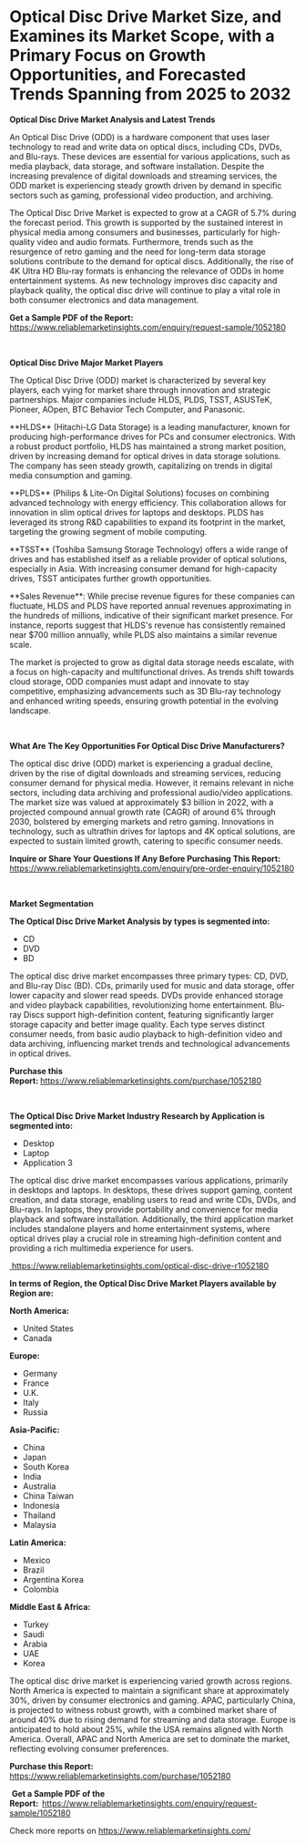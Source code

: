 <p><h1>Optical Disc Drive Market Size, and Examines its Market Scope, with a Primary Focus on Growth Opportunities, and Forecasted Trends Spanning from 2025 to 2032</h1></p><p><strong>Optical Disc Drive Market Analysis and Latest Trends</strong></p>
<p><p>An Optical Disc Drive (ODD) is a hardware component that uses laser technology to read and write data on optical discs, including CDs, DVDs, and Blu-rays. These devices are essential for various applications, such as media playback, data storage, and software installation. Despite the increasing prevalence of digital downloads and streaming services, the ODD market is experiencing steady growth driven by demand in specific sectors such as gaming, professional video production, and archiving.</p><p>The Optical Disc Drive Market is expected to grow at a CAGR of 5.7% during the forecast period. This growth is supported by the sustained interest in physical media among consumers and businesses, particularly for high-quality video and audio formats. Furthermore, trends such as the resurgence of retro gaming and the need for long-term data storage solutions contribute to the demand for optical discs. Additionally, the rise of 4K Ultra HD Blu-ray formats is enhancing the relevance of ODDs in home entertainment systems. As new technology improves disc capacity and playback quality, the optical disc drive will continue to play a vital role in both consumer electronics and data management.</p></p>
<p><strong>Get a Sample PDF of the Report:&nbsp;</strong> <a href="https://www.reliablemarketinsights.com/enquiry/request-sample/1052180?utm_campaign=2133&utm_medium=2&utm_source=Github&utm_content=ia&utm_term=06042025&utm_id=optical-disc-drive">https://www.reliablemarketinsights.com/enquiry/request-sample/1052180</a></p>
<p>&nbsp;</p>
<p><strong>Optical Disc Drive Major Market Players</strong></p>
<p><p>The Optical Disc Drive (ODD) market is characterized by several key players, each vying for market share through innovation and strategic partnerships. Major companies include HLDS, PLDS, TSST, ASUSTeK, Pioneer, AOpen, BTC Behavior Tech Computer, and Panasonic.</p><p>**HLDS** (Hitachi-LG Data Storage) is a leading manufacturer, known for producing high-performance drives for PCs and consumer electronics. With a robust product portfolio, HLDS has maintained a strong market position, driven by increasing demand for optical drives in data storage solutions. The company has seen steady growth, capitalizing on trends in digital media consumption and gaming.</p><p>**PLDS** (Philips & Lite-On Digital Solutions) focuses on combining advanced technology with energy efficiency. This collaboration allows for innovation in slim optical drives for laptops and desktops. PLDS has leveraged its strong R&D capabilities to expand its footprint in the market, targeting the growing segment of mobile computing.</p><p>**TSST** (Toshiba Samsung Storage Technology) offers a wide range of drives and has established itself as a reliable provider of optical solutions, especially in Asia. With increasing consumer demand for high-capacity drives, TSST anticipates further growth opportunities.</p><p>**Sales Revenue**: While precise revenue figures for these companies can fluctuate, HLDS and PLDS have reported annual revenues approximating in the hundreds of millions, indicative of their significant market presence. For instance, reports suggest that HLDS's revenue has consistently remained near $700 million annually, while PLDS also maintains a similar revenue scale.</p><p>The market is projected to grow as digital data storage needs escalate, with a focus on high-capacity and multifunctional drives. As trends shift towards cloud storage, ODD companies must adapt and innovate to stay competitive, emphasizing advancements such as 3D Blu-ray technology and enhanced writing speeds, ensuring growth potential in the evolving landscape.</p></p>
<p>&nbsp;</p>
<p><strong>What Are The Key Opportunities For Optical Disc Drive Manufacturers?</strong></p>
<p><p>The optical disc drive (ODD) market is experiencing a gradual decline, driven by the rise of digital downloads and streaming services, reducing consumer demand for physical media. However, it remains relevant in niche sectors, including data archiving and professional audio/video applications. The market size was valued at approximately $3 billion in 2022, with a projected compound annual growth rate (CAGR) of around 6% through 2030, bolstered by emerging markets and retro gaming. Innovations in technology, such as ultrathin drives for laptops and 4K optical solutions, are expected to sustain limited growth, catering to specific consumer needs.</p></p>
<p><strong>Inquire or Share Your Questions If Any Before Purchasing This Report:</strong> <a href="https://www.reliablemarketinsights.com/enquiry/pre-order-enquiry/1052180?utm_campaign=2133&utm_medium=2&utm_source=Github&utm_content=ia&utm_term=06042025&utm_id=optical-disc-drive">https://www.reliablemarketinsights.com/enquiry/pre-order-enquiry/1052180</a></p>
<p>&nbsp;</p>
<p><strong>Market Segmentation</strong></p>
<p><strong>The Optical Disc Drive Market Analysis by types is segmented into:</strong></p>
<p><ul><li>CD</li><li>DVD</li><li>BD</li></ul></p>
<p><p>The optical disc drive market encompasses three primary types: CD, DVD, and Blu-ray Disc (BD). CDs, primarily used for music and data storage, offer lower capacity and slower read speeds. DVDs provide enhanced storage and video playback capabilities, revolutionizing home entertainment. Blu-ray Discs support high-definition content, featuring significantly larger storage capacity and better image quality. Each type serves distinct consumer needs, from basic audio playback to high-definition video and data archiving, influencing market trends and technological advancements in optical drives.</p></p>
<p><strong>Purchase this Report:&nbsp;</strong><a href="https://www.reliablemarketinsights.com/purchase/1052180?utm_campaign=2133&utm_medium=2&utm_source=Github&utm_content=ia&utm_term=06042025&utm_id=optical-disc-drive">https://www.reliablemarketinsights.com/purchase/1052180</a></p>
<p>&nbsp;</p>
<p><strong>The Optical Disc Drive Market Industry Research by Application is segmented into:</strong></p>
<p><ul><li>Desktop</li><li>Laptop</li><li>Application 3</li></ul></p>
<p><p>The optical disc drive market encompasses various applications, primarily in desktops and laptops. In desktops, these drives support gaming, content creation, and data storage, enabling users to read and write CDs, DVDs, and Blu-rays. In laptops, they provide portability and convenience for media playback and software installation. Additionally, the third application market includes standalone players and home entertainment systems, where optical drives play a crucial role in streaming high-definition content and providing a rich multimedia experience for users.</p></p>
<p><a href="https://www.reliablemarketinsights.com/optical-disc-drive-r1052180?utm_campaign=2133&utm_medium=2&utm_source=Github&utm_content=ia&utm_term=06042025&utm_id=optical-disc-drive">&nbsp;https://www.reliablemarketinsights.com/optical-disc-drive-r1052180</a></p>
<p><strong>In terms of Region, the Optical Disc Drive Market Players available by Region are:</strong></p>
<p>
    <p> <strong> North America: </strong>
        <ul>
            <li>United States</li>
            <li>Canada</li>
        </ul>
        </p> 
    <p> <strong> Europe: </strong>
        <ul>
            <li>Germany</li>
            <li>France</li>
            <li>U.K.</li>
            <li>Italy</li>
            <li>Russia</li>
        </ul>
        </p> 
    <p> <strong> Asia-Pacific: </strong>
        <ul>
            <li>China</li>
            <li>Japan</li>
            <li>South Korea</li>
            <li>India</li>
            <li>Australia</li>
            <li>China Taiwan</li>
            <li>Indonesia</li>
            <li>Thailand</li>
            <li>Malaysia</li>
        </ul>
        </p> 
    <p> <strong> Latin America: </strong>
        <ul>
            <li>Mexico</li>
            <li>Brazil</li>
            <li>Argentina Korea</li>
            <li>Colombia</li>
        </ul>
        </p> 
    <p> <strong> Middle East & Africa: </strong>
        <ul>
            <li>Turkey</li>
            <li>Saudi</li>
            <li>Arabia</li>
            <li>UAE</li>
            <li>Korea</li>
        </ul>
    </p>
    </p>
<p><p>The optical disc drive market is experiencing varied growth across regions. North America is expected to maintain a significant share at approximately 30%, driven by consumer electronics and gaming. APAC, particularly China, is projected to witness robust growth, with a combined market share of around 40% due to rising demand for streaming and data storage. Europe is anticipated to hold about 25%, while the USA remains aligned with North America. Overall, APAC and North America are set to dominate the market, reflecting evolving consumer preferences.</p></p>
<p><strong>Purchase this Report: </strong><a href="https://www.reliablemarketinsights.com/purchase/1052180?utm_campaign=2133&utm_medium=2&utm_source=Github&utm_content=ia&utm_term=06042025&utm_id=optical-disc-drive">https://www.reliablemarketinsights.com/purchase/1052180</a></p>
<p>&nbsp;<strong>Get a Sample PDF of the Report:&nbsp;&nbsp;</strong><a href="https://www.reliablemarketinsights.com/enquiry/request-sample/1052180?utm_campaign=2133&utm_medium=2&utm_source=Github&utm_content=ia&utm_term=06042025&utm_id=optical-disc-drive">https://www.reliablemarketinsights.com/enquiry/request-sample/1052180</a></p>
<p><strong></strong></p>
<p>Check more reports on <a href="https://www.reliablemarketinsights.com/?utm_campaign=2133&utm_medium=2&utm_source=Github&utm_content=ia&utm_term=06042025&utm_id=optical-disc-drive">https://www.reliablemarketinsights.com/</a></p>